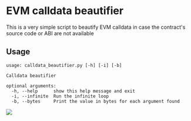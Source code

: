 # EVM calldata beautifier

This is a very simple script to beautify EVM calldata in case the contract's source code or ABI are not available

## Usage

```
usage: calldata_beautifier.py [-h] [-i] [-b]

Calldata beautifier

optional arguments:
  -h, --help      show this help message and exit
  -i, --infinite  Run the infinite loop
  -b, --bytes     Print the value in bytes for each argument found
```

![](https://i.ibb.co/vzPWhtB/image.png)
